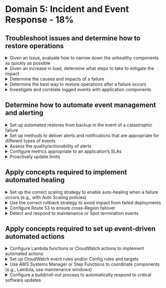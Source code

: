 # Domain 5: Incident and Event Response - 18%
## Troubleshoot issues and determine how to restore operations
<details><summary>Given an issue, evaluate how to narrow down the unhealthy components as quickly as possible</summary><p></p></details>
<details><summary>Given an increase in load, determine what steps to take to mitigate the impact</summary><p></p></details>
<details><summary>Determine the causes and impacts of a failure</summary>
<p>
* Example: Deployment, operations
</p>
</details>
<details><summary>Determine the best way to restore operations after a failure occurs</summary><p></p></details>
<details><summary>Investigate and correlate logged events with application components</summary>
<p>
* Example: application source code
</p>
</details>

## Determine how to automate event management and alerting
<details><summary>Set up automated restores from backup in the event of a catastrophic failure</summary><p></p></details>
<details><summary>Set up methods to deliver alerts and notifications that are appropriate for different types of events</summary><p></p></details>
<details><summary>Assess the quality/actionability of alerts</summary><p></p></details>
<details><summary>Configure metrics appropriate to an application’s SLAs</summary><p></p></details>
<details><summary>Proactively update limits</summary><p></p></details>

## Apply concepts required to implement automated healing
<details><summary>Set up the correct scaling strategy to enable auto-healing when a failure occurs (e.g., with Auto Scaling policies)</summary><p></p></details>
<details><summary>Use the correct rollback strategy to avoid impact from failed deployments</summary><p></p></details>
<details><summary>Configure Route 53 to ensure cross-Region failover</summary><p></p></details>
<details><summary>Detect and respond to maintenance or Spot termination events</summary><p></p></details>

## Apply concepts required to set up event-driven automated actions
<details><summary>Configure Lambda functions or CloudWatch actions to implement automated actions</summary><p></p></details>
<details><summary>Set up CloudWatch event rules and/or Config rules and targets</summary><p></p></details>
<details><summary>Use AWS Systems Manager or Step Functions to coordinate components (e.g., Lambda, use maintenance windows)</summary><p></p></details>
<details><summary>Configure a build/roll-out process to automatically respond to critical software updates</summary><p></p></details>